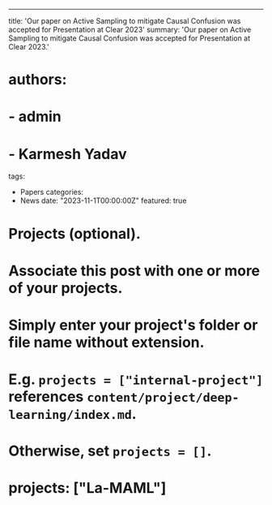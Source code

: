 ---
title: 'Our paper on Active Sampling to mitigate Causal Confusion was accepted for Presentation at Clear 2023'
summary: 'Our paper on Active Sampling to mitigate Causal Confusion was accepted for Presentation at Clear 2023.'
# authors:
# - admin
# - Karmesh Yadav
tags:
- Papers
categories:
- News
date: "2023-11-1T00:00:00Z"
featured: true

# Projects (optional).
#   Associate this post with one or more of your projects.
#   Simply enter your project's folder or file name without extension.
#   E.g. `projects = ["internal-project"]` references `content/project/deep-learning/index.md`.
#   Otherwise, set `projects = []`.
# projects: ["La-MAML"]


